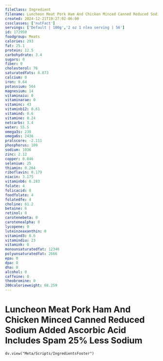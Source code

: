 ```yaml
---
fileClass: Ingredient
filename: Luncheon Meat Pork Ham And Chicken Minced Canned Reduced Sodium Added Ascorbic Acid Includes Spam 25% Less Sodium
created: 2024-12-21T19:27:02-06:00
cssclasses: ['nutFact']
servings: ['Default | 100g','2 oz 1 nlea serving | 56']
id: 172950
foodgroup: Meats
calories: 293
fat: 25.1
protein: 12.5
carbohydrate: 3.4
sugars: 0
fiber: 0
cholesterol: 76
saturatedfats: 8.873
calcium: 0
iron: 0.64
potassium: 564
magnesium: 14
vitaminaiu: 0
vitaminarae: 0
vitaminc: 43
vitaminb12: 0.61
vitamind: 0.6
vitamine: 0.24
netcarbs: 3.4
water: 55.5
omega3s: 230
omega6s: 2436
pralscore: -2.111
phosphorus: 109
sodium: 1036
zinc: 2.12
copper: 0.046
selenium: 25
thiamin: 0.264
riboflavin: 0.179
niacin: 3.175
vitaminb6: 0.283
folate: 4
folicacid: 0
foodfolate: 4
folatedfe: 4
choline: 61.2
betaine: 6
retinol: 0
carotenebeta: 0
carotenealpha: 0
lycopene: 0
luteinzeaxanthin: 0
vitamind3: 0.6
vitamindiu: 23
vitamink: 0
monounsaturatedfat: 12340
polyunsaturatedfat: 2666
epa: 0
dpa: 0
dha: 0
alcohol: 0
caffeine: 0
theobromine: 0
200calorieweight: 68.259
---
```


# Luncheon Meat Pork Ham And Chicken Minced Canned Reduced Sodium Added Ascorbic Acid Includes Spam 25% Less Sodium

```dataviewjs
dv.view("Meta/Scripts/IngredientsFooter")
```